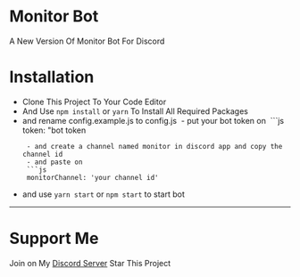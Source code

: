 # Monitor Bot

A New Version Of Monitor Bot For Discord

# Installation

- Clone This Project To Your Code Editor
- And Use `npm install` or `yarn` To Install All Required Packages
- and rename config.example.js to config.js
   - put your bot token on
   ```js
    token: "bot token
  ````
   - and create a channel named monitor in discord app and copy the channel id
   - and paste on
   ```js
   monitorChannel: 'your channel id'
  ````
- and use `yarn start` or `npm start` to start bot

---

# Support Me

Join on My [Discord Server](https://dsc.gg/itznesbro)
Star This Project
